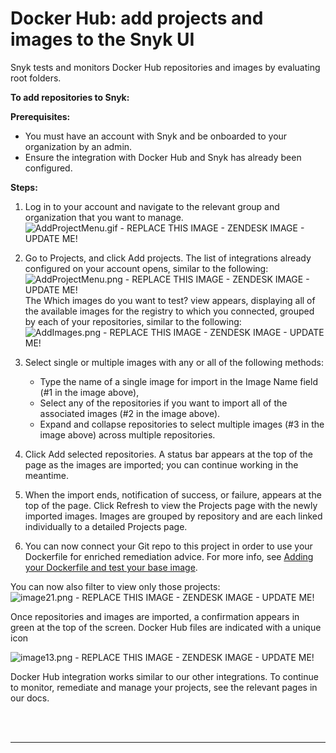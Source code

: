 # Docker Hub: add projects and images to the Snyk UI

Snyk tests and monitors Docker Hub repositories and images by evaluating root folders.

**To add repositories to Snyk:**

**Prerequisites:**

* You must have an account with Snyk and be onboarded to your organization by an admin.
* Ensure the integration with Docker Hub and Snyk has already been configured.

**Steps:**

1. Log in to your account and navigate to the relevant group and organization that you want to manage. ![AddProjectMenu.gif - REPLACE THIS IMAGE - ZENDESK IMAGE - UPDATE ME!](https://support.snyk.io/hc/article_attachments/360007147238/uuid-da316a4a-c823-cf03-f37f-5305446dc970-en.gif)

2. Go to Projects, and click Add projects. The list of integrations already configured on your account opens, similar to the following: ![AddProjectMenu.png - REPLACE THIS IMAGE - ZENDESK IMAGE - UPDATE ME!](https://support.snyk.io/hc/article_attachments/360007065917/uuid-dd01aab7-482f-0fc2-01de-c2427a14a0e0-en.png) 
   The Which images do you want to test? view appears, displaying all of the available images for the registry to which you connected, grouped by each of your repositories, similar to the following: ![AddImages.png - REPLACE THIS IMAGE - ZENDESK IMAGE - UPDATE ME!](https://support.snyk.io/hc/article_attachments/360007065937/uuid-bd9cf629-f5fb-b28b-1fc1-40df2367a7f9-en.png)
3. Select single or multiple images with any or all of the following methods:
   * Type the name of a single image for import in the Image Name field \(\#1 in the image above\),
   * Select any of the repositories if you want to import all of the associated images \(\#2 in the image above\).
   * Expand and collapse repositories to select multiple images \(\#3 in the image above\) across multiple repositories.
4. Click Add selected repositories.
   A status bar appears at the top of the page as the images are imported; you can continue working in the meantime.
5. When the import ends, notification of success, or failure, appears at the top of the page. Click Refresh to view the Projects page with the newly imported images. Images are grouped by repository and are each linked individually to a detailed Projects page.
6. You can now connect your Git repo to this project in order to use your Dockerfile for enriched remediation advice. For more info, see [Adding your Dockerfile and test your base image](https://support.snyk.io/hc/articles/360003916218#UUID-9ab347a6-8af0-ef6c-5ebd-cec21fbfab29).

You can now also filter to view only those projects:![image21.png - REPLACE THIS IMAGE - ZENDESK IMAGE - UPDATE ME!](https://support.snyk.io/hc/article_attachments/360007147258/uuid-ce306bb8-1d6d-c895-bdb5-3a7cd551977b-en.png)

Once repositories and images are imported, a confirmation appears in green at the top of the screen. Docker Hub files are indicated with a unique icon

![image13.png - REPLACE THIS IMAGE - ZENDESK IMAGE - UPDATE ME!](https://support.snyk.io/hc/article_attachments/360007147278/uuid-dde0b6df-e45a-b01f-827f-79c1b8a7524b-en.png)

Docker Hub integration works similar to our other integrations. To continue to monitor, remediate and manage your projects, see the relevant pages in our docs.

 
<br><br><hr>

